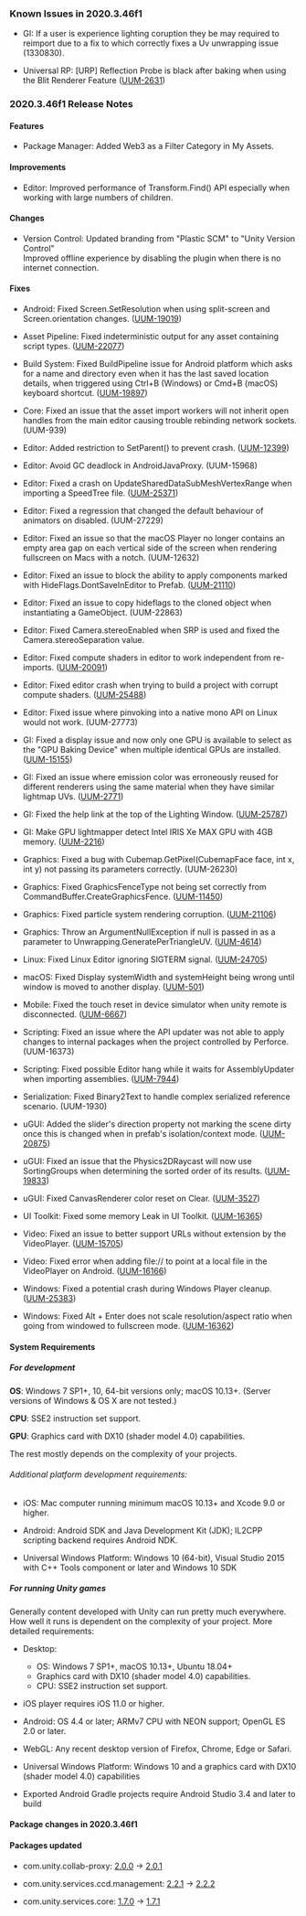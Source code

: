 ### Known Issues in 2020.3.46f1

- GI: If a user is experience lighting coruption they be may required to reimport due to a fix to which correctly fixes a Uv unwrapping issue \(1330830\).

- Universal RP: [URP] Reflection Probe is black after baking when using the Blit Renderer Feature 
    ([UUM-2631](https://issuetracker.unity3d.com/issues/urp-reflection-probe-is-black-after-baking-when-using-the-blit-renderer-feature))



### 2020.3.46f1 Release Notes

#### Features

- Package Manager: Added Web3 as a Filter Category in My Assets.



#### Improvements

- Editor: Improved performance of Transform.Find\(\) API especially when working with large numbers of children.



#### Changes

- Version Control: Updated branding from "Plastic SCM" to "Unity Version Control"<br>
    Improved offline experience by disabling the plugin when there is no internet connection.



#### Fixes

- Android: Fixed Screen.SetResolution when using split-screen and Screen.orientation changes.
    ([UUM-19019](https://issuetracker.unity3d.com/issues/android-screen-dot-setresolution-doesnt-work-in-split-view-when-setting-screen-orientation-different-from-the-orientation-of-the-device))

- Asset Pipeline: Fixed indeterministic output for any asset containing script types.
    ([UUM-22077](https://issuetracker.unity3d.com/issues/inconsistent-assetdatabase-dot-getdependencyhash-value-returned-for-unchanged-source-files-when-using-a-custom-scriptedimporter))

- Build System: Fixed BuildPipeline issue for Android platform which asks for a name and directory even when it has the last saved location details, when triggered using Ctrl+B \(Windows\) or Cmd+B \(macOS\) keyboard shortcut.
    ([UUM-19897](https://issuetracker.unity3d.com/issues/build-and-run-asks-for-a-name-and-directory-when-it-was-previously-provided))

- Core: Fixed an issue that the asset import workers will not inherit open handles from the main editor causing trouble rebinding network sockets.
    (UUM-939)

- Editor: Added restriction to SetParent\(\) to prevent crash.
    ([UUM-12399](https://issuetracker.unity3d.com/issues/crash-on-rebuildtransformhierarchy-when-setting-a-transform-parent-to-assetbundle))

- Editor: Avoid GC deadlock in AndroidJavaProxy.
    (UUM-15968)

- Editor: Fixed a crash on UpdateSharedDataSubMeshVertexRange when importing a SpeedTree file.
    ([UUM-25371](https://issuetracker.unity3d.com/issues/crash-on-updateshareddatasubmeshvertexrange-when-importing-a-speedtree-file))

- Editor: Fixed a regression that changed the default behaviour of animators on disabled.
    (UUM-27229)

- Editor: Fixed an issue so that the macOS Player no longer contains an empty area gap on each vertical side of the screen when rendering fullscreen on Macs with a notch.
    (UUM-12632)

- Editor: Fixed an issue to block the ability to apply components marked with HideFlags.DontSaveInEditor to Prefab.
    ([UUM-21110](https://issuetracker.unity3d.com/issues/hideflags-dot-dontsave-hideflags-dot-noteditable-component-on-a-gameobject-still-allows-applying-that-component-to-a-prefab-when-there-is-a-check-if-it-is-already-on-the-gameobject))

- Editor: Fixed an issue to copy hideflags to the cloned object when instantiating a GameObject.
    (UUM-22863)

- Editor: Fixed Camera.stereoEnabled when SRP is used and fixed the Camera.stereoSeparation value.

- Editor: Fixed compute shaders in editor to work independent from re-imports.
    ([UUM-20091](https://issuetracker.unity3d.com/issues/andorid-computer-shader-wont-be-reimported-when-graphics-api-is-changed))

- Editor: Fixed editor crash when trying to build a project with corrupt compute shaders.
    ([UUM-25488](https://issuetracker.unity3d.com/issues/crash-on-the-unknown-line-when-building-a-specific-project))

- Editor: Fixed issue where pinvoking into a native mono API on Linux would not work.
    (UUM-27773)

- GI: Fixed a display issue and now only one GPU is available to select as the "GPU Baking Device" when multiple identical GPUs are installed.
    ([UUM-15155](https://issuetracker.unity3d.com/issues/only-one-gpu-is-available-to-select-as-the-gpu-baking-device-when-two-identical-gpus-are-installed-on-a-computer))

- GI: Fixed an issue where emission color was erroneously reused for different renderers using the same material when they have similar lightmap UVs.
    ([UUM-2771](https://issuetracker.unity3d.com/issues/color-of-baked-lightmaps-is-incorrect-when-a-material-with-emission-is-present-and-generate-lightmap-uvs-is-enabled))

- GI: Fixed the help link at the top of the Lighting Window.
    ([UUM-25787](https://issuetracker.unity3d.com/issues/the-wrong-documentation-page-is-opened-when-clicking-the-help-icon-in-the-lighting-window))

- GI: Make GPU lightmapper detect Intel IRIS Xe MAX GPU with 4GB memory.
    ([UUM-2216](https://issuetracker.unity3d.com/issues/backport-gpu-lightmapper-isnt-detecting-the-discrete-intel-iris-xe-max-gpu-with-4gb-memory))

- Graphics: Fixed a bug with Cubemap.GetPixel\(CubemapFace face, int x, int y\) not passing its parameters correctly.
    (UUM-26230)

- Graphics: Fixed GraphicsFenceType not being set correctly from CommandBuffer.CreateGraphicsFence.
    ([UUM-11450](https://issuetracker.unity3d.com/issues/editor-can-not-determine-if-graphicsfence-has-passed-when-using-commandbuffer))

- Graphics: Fixed particle system rendering corruption.
    ([UUM-21106](https://issuetracker.unity3d.com/issues/android-vulkan-visualisation-corruption-occurs-when-rendering-particles-to-render-texture))

- Graphics: Throw an ArgumentNullException if null is passed in as a parameter to Unwrapping.GeneratePerTriangleUV.
    ([UUM-4614](https://issuetracker.unity3d.com/issues/crash-on-unwrapping-custom-generatepertriangleuvimpl-injected-when-passing-null-to-unwrapping-dot-generatesecondaryuvset))

- Linux: Fixed Linux Editor ignoring SIGTERM signal.
    ([UUM-24705](https://issuetracker.unity3d.com/issues/linux-editor-ignores-sigterm-signal-when-using-command-kill))

- macOS: Fixed Display systemWidth and systemHeight being wrong until window is moved to another display.
    ([UUM-501](https://issuetracker.unity3d.com/issues/macos-returned-systemwidth-and-systemheight-are-half-of-the-correct-values-when-using-display-dot-main))

- Mobile: Fixed the touch reset in device simulator when unity remote is disconnected.
    ([UUM-6667](https://issuetracker.unity3d.com/issues/touch-input-is-reset-in-device-simulator-when-unity-remote-is-killed))

- Scripting: Fixed an issue where the API updater was not able to apply changes to internal packages when the project controlled by Perforce.
    (UUM-16373)

- Scripting: Fixed possible Editor hang while it waits for AssemblyUpdater when importing assemblies.
    ([UUM-7944](https://issuetracker.unity3d.com/issues/apiupdater-reaches-a-timeout-while-updating-assemblies))

- Serialization: Fixed Binary2Text to handle complex serialized reference scenario.
    (UUM-1930)

- uGUI: Added the slider's direction property not marking the scene dirty once this is changed when in prefab's isolation/context mode.
    ([UUM-20875](https://issuetracker.unity3d.com/issues/changes-made-to-direction-in-slider-controller-prefab-are-not-saved))

- uGUI: Fixed an issue that the Physics2DRaycast will now use SortingGroups when determining the sorted order of its results.
    ([UUM-19833](https://issuetracker.unity3d.com/issues/when-raycasting-with-the-physics2draycaster-function-on-overlapped-ui-elements-the-selection-order-is-not-determined-by-the-order-in-which-they-are-rendered))

- uGUI: Fixed CanvasRenderer color reset on Clear.
    ([UUM-3527](https://issuetracker.unity3d.com/issues/color-set-through-canvasrenderer-dot-setcolor-is-reset-when-canvasrenderer-becomes-inactive))

- UI Toolkit: Fixed some memory Leak in UI Toolkit.
    ([UUM-16365](https://issuetracker.unity3d.com/issues/ui-toolkit-ui-documents-are-not-unloaded-correctly-when-switching-scenes))

- Video: Fixed an issue to better support URLs without extension by the VideoPlayer.
    ([UUM-15705](https://issuetracker.unity3d.com/issues/linux-crash-on-nss-database-lookup-when-connecting-to-video-source-url))

- Video: Fixed error when adding file:// to point at a local file in the VideoPlayer on Android.
    ([UUM-16166](https://issuetracker.unity3d.com/issues/videoplayer-dot-url-on-android-does-not-work-with-file-uri-scheme-when-using-vp8-slash-webm-file))

- Windows: Fixed a potential crash during Windows Player cleanup.
    ([UUM-25383](https://issuetracker.unity3d.com/issues/crash-on-screenmanagerwin-recommitcursorlock-when-screenmanager-pointer-is-used))

- Windows: Fixed Alt + Enter does not scale resolution/aspect ratio when going from windowed to fullscreen mode.
    ([UUM-16362](https://issuetracker.unity3d.com/issues/player-window-does-not-scale-resolution-slash-aspect-ratio-when-going-from-windowed-to-fullscreen-mode-by-alt-plus-enter))



#### System Requirements

##### For development

**OS**: Windows 7 SP1+, 10, 64-bit versions only; macOS 10.13+. (Server versions of Windows & OS X are not tested.)

**CPU**: SSE2 instruction set support.

**GPU**: Graphics card with DX10 (shader model 4.0) capabilities.

The rest mostly depends on the complexity of your projects.

###### Additional platform development requirements:

- iOS: Mac computer running minimum macOS 10.13+ and Xcode 9.0 or higher.

- Android: Android SDK and Java Development Kit (JDK); IL2CPP scripting backend requires Android NDK.

- Universal Windows Platform: Windows 10 (64-bit), Visual Studio 2015 with C++ Tools component or later and Windows 10 SDK

##### For running Unity games

Generally content developed with Unity can run pretty much everywhere. How well it runs is dependent on the complexity of your project. More detailed requirements:

- Desktop:
  - OS: Windows 7 SP1+, macOS 10.13+, Ubuntu 18.04+
  - Graphics card with DX10 (shader model 4.0) capabilities.
  - CPU: SSE2 instruction set support.

- iOS player requires iOS 11.0 or higher.

- Android: OS 4.4 or later; ARMv7 CPU with NEON support; OpenGL ES 2.0 or later.

- WebGL: Any recent desktop version of Firefox, Chrome, Edge or Safari.

- Universal Windows Platform: Windows 10 and a graphics card with DX10 (shader model 4.0) capabilities

- Exported Android Gradle projects require Android Studio 3.4 and later to build


#### Package changes in 2020.3.46f1

#### Packages updated

- com.unity.collab-proxy: [2.0.0](https://docs.unity3d.com/Packages/com.unity.collab-proxy@2.0//changelog/CHANGELOG.html) &#x2192; [2.0.1](https://docs.unity3d.com/Packages/com.unity.collab-proxy@2.0//changelog/CHANGELOG.html)

- com.unity.services.ccd.management: [2.2.1](https://docs.unity3d.com/Packages/com.unity.services.ccd.management@2.2//changelog/CHANGELOG.html) &#x2192; [2.2.2](https://docs.unity3d.com/Packages/com.unity.services.ccd.management@2.2//changelog/CHANGELOG.html)

- com.unity.services.core: [1.7.0](https://docs.unity3d.com/Packages/com.unity.services.core@1.7//changelog/CHANGELOG.html) &#x2192; [1.7.1](https://docs.unity3d.com/Packages/com.unity.services.core@1.7//changelog/CHANGELOG.html)